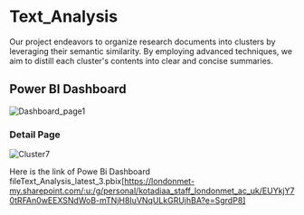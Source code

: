 # Text_Analysis

Our project endeavors to organize research documents into clusters by leveraging their semantic similarity. By employing advanced techniques, we aim to distill each cluster's contents into clear and concise summaries.

## Power BI Dashboard
![Dashboard_page1](https://github.com/ankitakotadiya/Text_Analysis/assets/27961132/e8770798-fc15-4dd0-bb12-9e4ea763c494)

### Detail Page
![Cluster7](https://github.com/ankitakotadiya/Text_Analysis/assets/27961132/e9b830e2-90ac-4a1e-bd0f-e6de96b2fe53)

Here is the link of Powe Bi Dashboard fileText_Analysis_latest_3.pbix[https://londonmet-my.sharepoint.com/:u:/g/personal/kotadiaa_staff_londonmet_ac_uk/EUYkjY70tRFAn0wEEXSNdWoB-mTNjH8IuVNqULkGRUjhBA?e=SgrdP8]
